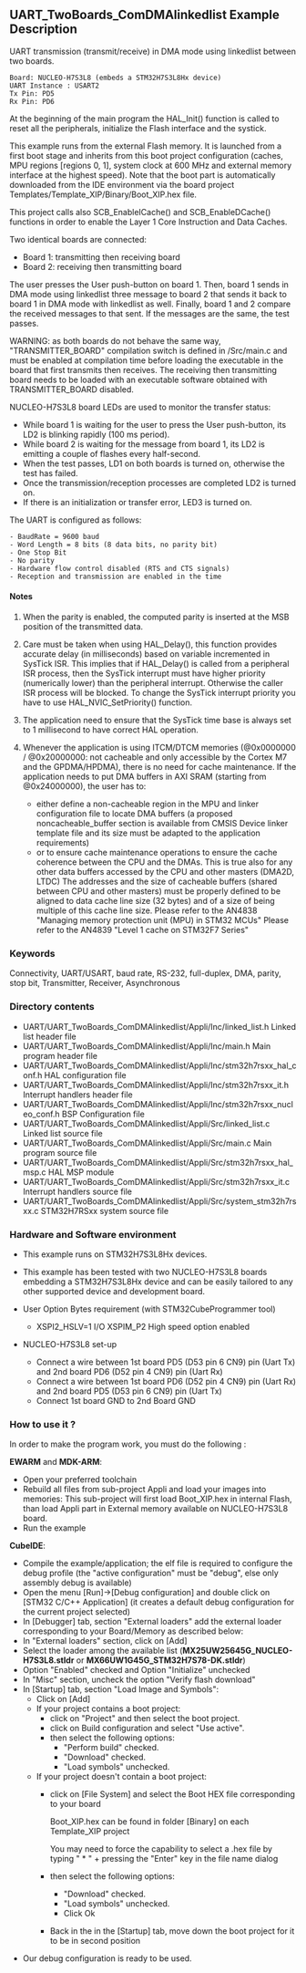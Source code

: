 ## <b>UART_TwoBoards_ComDMAlinkedlist Example Description</b>

UART transmission (transmit/receive) in DMA mode using linkedlist between two boards.

    Board: NUCLEO-H7S3L8 (embeds a STM32H7S3L8Hx device)
    UART Instance : USART2
    Tx Pin: PD5
    Rx Pin: PD6

At the beginning of the main program the HAL_Init() function is called to reset
all the peripherals, initialize the Flash interface and the systick.

This example runs from the external Flash memory. It is launched from a first boot stage and inherits from this boot project
configuration (caches, MPU regions [regions 0, 1], system clock at 600 MHz and external memory interface at the highest speed).
Note that the boot part is automatically downloaded from the IDE environment via the board project Templates/Template_XIP/Binary/Boot_XIP.hex file.

This project calls also SCB_EnableICache() and SCB_EnableDCache() functions in order to enable
the Layer 1 Core Instruction and Data Caches.

Two identical boards are connected:

- Board 1: transmitting then receiving board
- Board 2: receiving then transmitting board

The user presses the User push-button on board 1.
Then, board 1 sends in DMA mode using linkedlist three message to board 2 that sends it back to
board 1 in DMA mode with linkedlist as well.
Finally, board 1 and 2 compare the received messages to that sent.
If the messages are the same, the test passes.

WARNING: as both boards do not behave the same way, "TRANSMITTER_BOARD" compilation
switch is defined in /Src/main.c and must be enabled
at compilation time before loading the executable in the board that first transmits
then receives.
The receiving then transmitting board needs to be loaded with an executable
software obtained with TRANSMITTER_BOARD disabled.

NUCLEO-H7S3L8 board LEDs are used to monitor the transfer status:

- While board 1 is waiting for the user to press the User push-button, its LD2 is
  blinking rapidly (100 ms period).
- While board 2 is waiting for the message from board 1, its LD2 is emitting
  a couple of flashes every half-second.
- When the test passes, LD1 on both boards is turned on, otherwise the test has failed.
- Once the transmission/reception processes are completed LD2 is turned on.
- If there is an initialization or transfer error, LED3 is turned on.

The UART is configured as follows:

    - BaudRate = 9600 baud
    - Word Length = 8 bits (8 data bits, no parity bit)
    - One Stop Bit
    - No parity
    - Hardware flow control disabled (RTS and CTS signals)
    - Reception and transmission are enabled in the time

#### <b>Notes</b>

 1. When the parity is enabled, the computed parity is inserted at the MSB
    position of the transmitted data.

 2. Care must be taken when using HAL_Delay(), this function provides accurate delay (in milliseconds)
    based on variable incremented in SysTick ISR. This implies that if HAL_Delay() is called from
    a peripheral ISR process, then the SysTick interrupt must have higher priority (numerically lower)
    than the peripheral interrupt. Otherwise the caller ISR process will be blocked.
    To change the SysTick interrupt priority you have to use HAL_NVIC_SetPriority() function.

 3. The application need to ensure that the SysTick time base is always set to 1 millisecond
    to have correct HAL operation.

 4. Whenever the application is using ITCM/DTCM memories (@0x0000000 / @0x20000000: not cacheable and only accessible
    by the Cortex M7 and the GPDMA/HPDMA), there is no need for cache maintenance.
    If the application needs to put DMA buffers in AXI SRAM (starting from @0x24000000), the user has to:
    - either define a non-cacheable region in the MPU and linker configuration file to locate DMA buffers
	(a proposed noncacheable_buffer section is available from CMSIS Device linker template file and its size must
    be adapted to the application requirements)
    - or to ensure cache maintenance operations to ensure the cache coherence between the CPU and the DMAs.
    This is true also for any other data buffers accessed by the CPU and other masters (DMA2D, LTDC)
    The addresses and the size of cacheable buffers (shared between CPU and other masters)
    must be properly defined to be aligned to data cache line size (32 bytes) and of a size of being multiple
    of this cache line size.
    Please refer to the AN4838 "Managing memory protection unit (MPU) in STM32 MCUs"
    Please refer to the AN4839 "Level 1 cache on STM32F7 Series"

### <b>Keywords</b>

Connectivity, UART/USART, baud rate, RS-232, full-duplex, DMA, parity, stop bit,
Transmitter, Receiver, Asynchronous

### <b>Directory contents</b>

  - UART/UART_TwoBoards_ComDMAlinkedlist/Appli/Inc/linked_list.h             Linked list header file
  - UART/UART_TwoBoards_ComDMAlinkedlist/Appli/Inc/main.h                    Main program header file
  - UART/UART_TwoBoards_ComDMAlinkedlist/Appli/Inc/stm32h7rsxx_hal_conf.h    HAL configuration file
  - UART/UART_TwoBoards_ComDMAlinkedlist/Appli/Inc/stm32h7rsxx_it.h          Interrupt handlers header file
  - UART/UART_TwoBoards_ComDMAlinkedlist/Appli/Inc/stm32h7rsxx_nucleo_conf.h BSP Configuration file
  - UART/UART_TwoBoards_ComDMAlinkedlist/Appli/Src/linked_list.c             Linked list source file
  - UART/UART_TwoBoards_ComDMAlinkedlist/Appli/Src/main.c                    Main program source file
  - UART/UART_TwoBoards_ComDMAlinkedlist/Appli/Src/stm32h7rsxx_hal_msp.c     HAL MSP module
  - UART/UART_TwoBoards_ComDMAlinkedlist/Appli/Src/stm32h7rsxx_it.c          Interrupt handlers source file
  - UART/UART_TwoBoards_ComDMAlinkedlist/Appli/Src/system_stm32h7rsxx.c      STM32H7RSxx system source file

### <b>Hardware and Software environment</b>

  - This example runs on STM32H7S3L8Hx devices.

  - This example has been tested with two NUCLEO-H7S3L8 boards embedding
    a STM32H7S3L8Hx device and can be easily tailored to any other supported device
    and development board.

  - User Option Bytes requirement (with STM32CubeProgrammer tool)

    - XSPI2_HSLV=1     I/O XSPIM_P2 High speed option enabled

  - NUCLEO-H7S3L8 set-up
  
    - Connect a wire between 1st board PD5 (D53 pin 6 CN9) pin (Uart Tx) and 2nd board PD6 (D52 pin 4 CN9) pin (Uart Rx)
    - Connect a wire between 1st board PD6 (D52 pin 4 CN9) pin (Uart Rx) and 2nd board PD5 (D53 pin 6 CN9) pin (Uart Tx)
    - Connect 1st board GND to 2nd Board GND

### <b>How to use it ?</b>

In order to make the program work, you must do the following :

**EWARM** and **MDK-ARM**:

 - Open your preferred toolchain
 - Rebuild all files from sub-project Appli and load your images into memories: This sub-project will first load Boot_XIP.hex in internal Flash,
   than load Appli part in External memory available on NUCLEO-H7S3L8 board.
 - Run the example

**CubeIDE**:

 - Compile the example/application; the elf file is required to configure the debug profile (the "active configuration" must be "debug", else only assembly debug is available)
 - Open the menu [Run]->[Debug configuration] and double click on  [STM32 C/C++ Application] (it creates a default debug configuration for the current project selected)
 - In [Debugger] tab, section "External  loaders" add the external loader corresponding to your Board/Memory as described below:
 - In "External loaders" section, click on [Add]
 - Select the loader among the available list (**MX25UW25645G_NUCLEO-H7S3L8.stldr** or **MX66UW1G45G_STM32H7S78-DK.stldr**)
 - Option "Enabled" checked and Option "Initialize" unchecked
 - In "Misc" section, uncheck the option "Verify flash download"
 - In [Startup] tab, section "Load Image and Symbols":
   - Click on [Add]
   - If your project contains a boot project:
     - click on "Project" and then select the boot project.
     - click on Build configuration and select "Use active".
     - then select the following options:
       - "Perform build" checked.
       - "Download" checked.
       - "Load symbols" unchecked.
   - If your project doesn't contain a boot project:
     - click on [File System] and select the Boot HEX file corresponding to your board

        Boot_XIP.hex can be found in folder [Binary] on each Template_XIP project

        You may need to force the capability to select a .hex file by typing " * " + pressing the "Enter" key in the file name dialog

     - then select the following options:
       - "Download"      checked.
       - "Load symbols" unchecked.
       - Click Ok
     - Back in the in the [Startup] tab, move down the boot project for it to be in second position
 - Our debug configuration is ready to be used.

